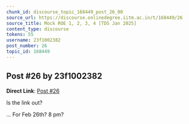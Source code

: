 ```yaml
---
chunk_id: discourse_topic_168449_post_26_00
source_url: https://discourse.onlinedegree.iitm.ac.in/t/168449/26
source_title: Mock ROE 1, 2, 3, 4 [TDS Jan 2025]
content_type: discourse
tokens: 55
username: 23f1002382
post_number: 26
topic_id: 168449
---
```


## Post #26 by 23f1002382

**Direct Link**: [Post #26](https://discourse.onlinedegree.iitm.ac.in/t/168449/26)

Is the link out?

… For Feb 26th? 8 pm?
